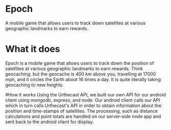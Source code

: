 # Epoch
A mobile game that allows users to track down satellites at various geographic landmarks to earn rewards.

# What it does
Epoch is a mobile game that allows users to track down the position of satellites at various geographic landmarks to earn rewards. Think geocaching, but the geocache is 400 km above you, travelling at 17000 mph, and it circles the Earth about 16 times a day. It is quite literally taking geocaching to new heights.

#How it works
Using the Urthecast API, we built our own API for our android client using mongodb, express, and node. Our android client calls our API which in turn calls Urthecast's API in order to obtain information about the position and time-stamps of satellites. The processing, such as distance calculations and point totals are handled on our server-side node app and sent back to the android client for display.

